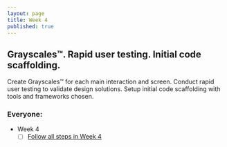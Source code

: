 ```yaml
---
layout: page
title: Week 4
published: true
---
```


## Grayscales™. Rapid user testing. Initial code scaffolding.

Create Grayscales™ for each main interaction and screen. Conduct rapid user testing to validate design solutions. Setup initial code scaffolding with tools and frameworks chosen.


### Everyone:
  * Week 4
    * [ ] [Follow all steps in Week 4](milestones/week04/index.md)

